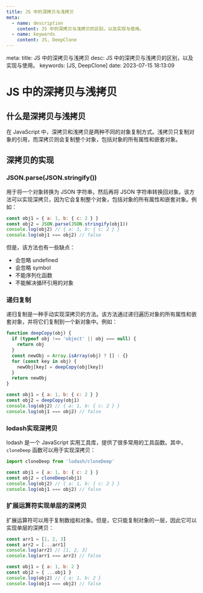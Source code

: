 ```yaml
---
title: JS 中的深拷贝与浅拷贝
meta:
  - name: description
    content: JS 中的深拷贝与浅拷贝的区别，以及实现与使用。
  - name: keywords
    content: JS, DeepClone
---
```


<route lang="yaml">
meta:
  title: JS 中的深拷贝与浅拷贝
  desc: JS 中的深拷贝与浅拷贝的区别，以及实现与使用。
  keywords: [JS, DeepClone]
  date: 2023-07-15 18:13:09
</route>

# JS 中的深拷贝与浅拷贝

## 什么是深拷贝与浅拷贝

在 JavaScript 中，深拷贝和浅拷贝是两种不同的对象复制方式。浅拷贝只复制对象的引用，而深拷贝则会复制整个对象，包括对象的所有属性和嵌套对象。

## 深拷贝的实现

### JSON.parse(JSON.stringify())

用于将一个对象转换为 JSON 字符串，然后再将 JSON 字符串转换回对象。该方法可以实现深拷贝，因为它会复制整个对象，包括对象的所有属性和嵌套对象。例如：

```js
const obj1 = { a: 1, b: { c: 2 } }
const obj2 = JSON.parse(JSON.stringify(obj1))
console.log(obj2) // { a: 1, b: { c: 2 } }
console.log(obj1 === obj2) // false
```

但是，该方法也有一些缺点：

- 会忽略 undefined
- 会忽略 symbol
- 不能序列化函数
- 不能解决循环引用的对象

### 递归复制

递归复制是一种手动实现深拷贝的方法。该方法通过递归遍历对象的所有属性和嵌套对象，并将它们复制到一个新对象中。例如：

```js
function deepCopy(obj) {
  if (typeof obj !== 'object' || obj === null) {
    return obj
  }
  const newObj = Array.isArray(obj) ? [] : {}
  for (const key in obj) {
    newObj[key] = deepCopy(obj[key])
  }
  return newObj
}

const obj1 = { a: 1, b: { c: 2 } }
const obj2 = deepCopy(obj1)
console.log(obj2) // { a: 1, b: { c: 2 } }
console.log(obj1 === obj2) // false
```

### lodash实现深拷贝

lodash 是一个 JavaScript 实用工具库，提供了很多常用的工具函数。其中，`cloneDeep` 函数可以用于实现深拷贝：

```js
import cloneDeep from 'lodash/cloneDeep'

const obj1 = { a: 1, b: { c: 2 } }
const obj2 = cloneDeep(obj1)
console.log(obj2) // { a: 1, b: { c: 2 } }
console.log(obj1 === obj2) // false
```

### 扩展运算符实现单层的深拷贝

扩展运算符可以用于复制数组和对象。但是，它只能复制对象的一层，因此它可以实现单层的深拷贝：

```js
const arr1 = [1, 2, 3]
const arr2 = [...arr1]
console.log(arr2) // [1, 2, 3]
console.log(arr1 === arr2) // false

const obj1 = { a: 1, b: 2 }
const obj2 = { ...obj1 }
console.log(obj2) // { a: 1, b: 2 }
console.log(obj1 === obj2) // false
```
